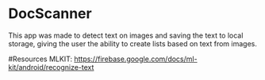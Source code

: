 # DocScanner
This app was made to detect text on images and saving the text to local storage, giving the user the ability to create lists based on text from images.

#Resources
MLKIT: https://firebase.google.com/docs/ml-kit/android/recognize-text
